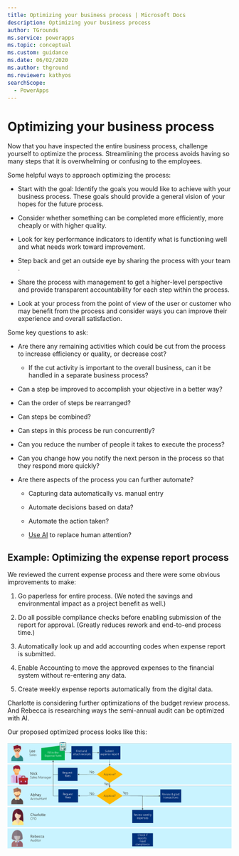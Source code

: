 ```yaml
---
title: Optimizing your business process | Microsoft Docs
description: Optimizing your business process
author: TGrounds
ms.service: powerapps
ms.topic: conceptual
ms.custom: guidance
ms.date: 06/02/2020
ms.author: thground
ms.reviewer: kathyos
searchScope:  
  - PowerApps
---
```


# Optimizing your business process

Now that you have inspected the entire business process, challenge yourself to
optimize the process. Streamlining the process avoids having so many steps that it
is overwhelming or confusing to the employees​.

Some helpful ways to approach optimizing the process:

-   Start with the goal: Identify the goals you would like to achieve with your
    business process. These goals should provide a general vision of your hopes for the future
    process.

-   Consider whether something can be completed more efficiently, more cheaply
    or with higher quality.

-   Look for key performance indicators to identify what is functioning well and
    what needs work toward improvement.

-   Step back and get an outside eye by sharing the process with your team​.

-   Share the process with management to get a higher-level perspective and
    provide transparent accountability for each step within the process. ​

-   Look at your process from the point of view of the user or customer who may
    benefit from the process and consider ways you can improve their experience
    and overall satisfaction​.

Some key questions to ask:

-   Are there any remaining activities which could be cut from the process to
    increase efficiency or quality, or decrease cost?

    -   If the cut activity is important to the overall business, can it be
        handled in a separate business process​?

-   Can a step be improved to accomplish your objective in a better way?​

-   Can the order of steps be rearranged?

-   Can steps be combined?

-   Can steps in this process be run concurrently?

-   Can you reduce the number of people it takes to execute the process?

-   Can you change how you notify the next person in the process so that they
    respond more quickly?

-   Are there aspects of the process you can further automate?

    -   Capturing data automatically vs. manual entry

    -   Automate decisions based on data?

    -   Automate the action taken?

    -   [Use AI](https://docs.microsoft.com/ai-builder/overview) to replace
        human attention?

## Example: Optimizing the expense report process

We reviewed the current expense process and there were some obvious improvements
to make:

1.  Go paperless for entire process. (We noted the savings and environmental
    impact as a project benefit as well.)

2.  Do all possible compliance checks before enabling submission of the report
    for approval. (Greatly reduces rework and end-to-end process time.)

3.  Automatically look up and add accounting codes when expense report is
    submitted.

4.  Enable Accounting to move the approved expenses to the financial system
    without re-entering any data.

5.  Create weekly expense reports automatically from the digital data.

Charlotte is considering further optimizations of the budget review process. And
Rebecca is researching ways the semi-annual audit can be optimized with AI.

Our proposed optimized process looks like this:

![Optimized business process flowchart that removes extra steps in the Accounting process as described in the article text](media/optimized-business-process.png)
